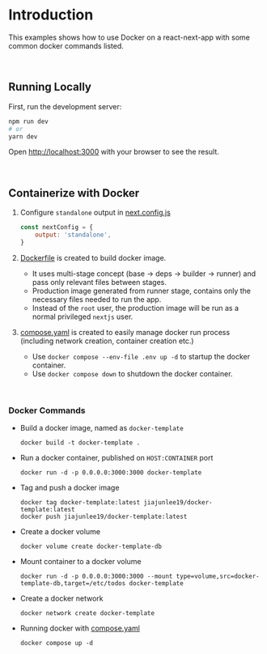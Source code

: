 # Introduction

This examples shows how to use Docker on a react-next-app with some common docker commands listed.

<br>

## Running Locally

First, run the development server:

```bash
npm run dev
# or
yarn dev
```

Open [http://localhost:3000](http://localhost:3000) with your browser to see the result.

<br>

## Containerize with Docker
1. Configure `standalone` output in [next.config.js](/next.config.js)
    ```js
    const nextConfig = {
        output: 'standalone',
    }
    ```
2. [Dockerfile](/Dockerfile) is created to build docker image. 
    - It uses multi-stage concept (base -> deps -> builder -> runner) and pass only relevant files between stages.
    - Production image generated from runner stage, contains only the necessary files needed to run the app.
    - Instead of the `root` user, the production image will be run as a normal privileged `nextjs` user.

3. [compose.yaml](/compose.yaml) is created to easily manage docker run process (including network creation, container creation etc.)
    - Use `docker compose --env-file .env up -d` to startup the docker container.
    - Use `docker compose down` to shutdown the docker container.

<br>

### Docker Commands
- Build a docker image, named as `docker-template`
  ```
  docker build -t docker-template .
  ```

- Run a docker container, published on `HOST:CONTAINER` port
  ```
  docker run -d -p 0.0.0.0:3000:3000 docker-template
  ```

- Tag and push a docker image
  ```
  docker tag docker-template:latest jiajunlee19/docker-template:latest
  docker push jiajunlee19/docker-template:latest
  ```

- Create a docker volume
  ```
  docker volume create docker-template-db
  ```

- Mount container to a docker volume
  ```
  docker run -d -p 0.0.0.0:3000:3000 --mount type=volume,src=docker-template-db,target=/etc/todos docker-template
  ```

- Create a docker network
  ```
  docker network create docker-template
  ```

- Running docker with [compose.yaml](/compose.yaml)
  ```
  docker compose up -d
  ```